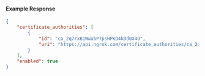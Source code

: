 <!-- Code generated for API Clients. DO NOT EDIT. -->

#### Example Response

```json
{
	"certificate_authorities": [
		{
			"id": "ca_2q7rxB1WwxbP7psHPKD4kDd0X4O",
			"uri": "https://api.ngrok.com/certificate_authorities/ca_2q7rxB1WwxbP7psHPKD4kDd0X4O"
		}
	],
	"enabled": true
}
```
